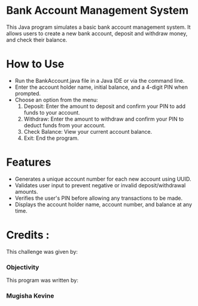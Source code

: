 
# Bank Account Management System
This Java program simulates a basic bank account management system. 
It allows users to create a new bank account,
 deposit and withdraw money, and check their balance.

# How to Use

 * Run the BankAccount.java file in a Java IDE or via the command line.
 * Enter the account holder name, initial balance, and a 4-digit PIN when prompted.
 * Choose an option from the menu:
     1. Deposit: Enter the amount to deposit and confirm your PIN to add funds to your account.
     2. Withdraw: Enter the amount to withdraw and confirm your PIN to deduct funds from your account.
     3. Check Balance: View your current account balance.
     4. Exit: End the program.


# Features

* Generates a unique account number for each new account using UUID.
* Validates user input to prevent negative or invalid deposit/withdrawal amounts.
* Verifies the user's PIN before allowing any transactions to be made.
*  Displays the account holder name, account number, and balance at any time.

# Credits :
This challenge was given by:  <h3>Objectivity</h3>
This program was written by:  <h3>Mugisha Kevine</h3>



